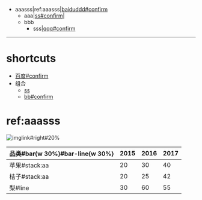 - aaasss|ref:aaasss|[baiduddd#confirm](https://baidu{{.}}com)
	- aaa|[ss#confirm](grp://file:///notepad)|[](grp://file:///emeditor)
	- bbb
		- sss|[qqq#confirm](file:///notepad)

***
# shortcuts
- [百度#confirm](https://baidu.c{{o}}m)
- 组合
	- [ss](file:///notepad)
	- [bb#confirm](file:///emeditor)


# ref:aaasss




![imglink#right#20%](https://gitee.com/static/images/logo-black.svg)


|品类#bar{w 30%}#bar-line{w  30%}|2015|2016|2017|
|-|-|-|-|
|苹果#stack:aa|20|30|40|
|桔子#stack:aa|20|25|42|
|梨#line|30|60|55|